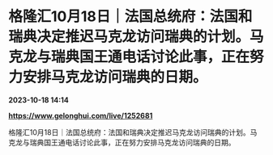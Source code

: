 # 格隆汇10月18日｜法国总统府：法国和瑞典决定推迟马克龙访问瑞典的计划。马克龙与瑞典国王通电话讨论此事，正在努力安排马克龙访问瑞典的日期。

**2023-10-18 14:14**

**https://www.gelonghui.com/live/1252681**

格隆汇10月18日｜法国总统府：法国和瑞典决定推迟马克龙访问瑞典的计划。马克龙与瑞典国王通电话讨论此事，正在努力安排马克龙访问瑞典的日期。